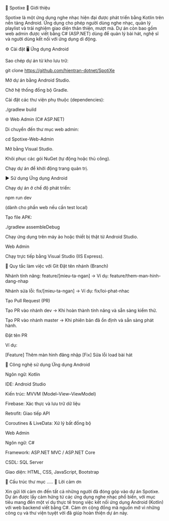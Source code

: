 🎵 Spotixe
🧩 Giới thiệu

Spotixe là một ứng dụng nghe nhạc hiện đại được phát triển bằng Kotlin trên nền tảng Android.
Ứng dụng cho phép người dùng nghe nhạc, quản lý playlist và trải nghiệm giao diện thân thiện, mượt mà.
Dự án còn bao gồm web admin được viết bằng C# (ASP.NET) dùng để quản lý bài hát, nghệ sĩ và người dùng kết nối với ứng dụng di động.

⚙️ Cài đặt
🖥 Ứng dụng Android

Sao chép dự án từ kho lưu trữ:

git clone https://github.com/hientran-dotnet/SpotiXe


Mở dự án bằng Android Studio.

Chờ hệ thống đồng bộ Gradle.

Cài đặt các thư viện phụ thuộc (dependencies):

./gradlew build

🌐 Web Admin (C# ASP.NET)

Di chuyển đến thư mục web admin:

cd Spotixe-Web-Admin


Mở bằng Visual Studio.

Khôi phục các gói NuGet (tự động hoặc thủ công).

Chạy dự án để khởi động trang quản trị.

▶️ Sử dụng
Ứng dụng Android

Chạy dự án ở chế độ phát triển:

npm run dev


(dành cho phần web nếu cần test local)

Tạo file APK:

./gradlew assembleDebug


Chạy ứng dụng trên máy ảo hoặc thiết bị thật từ Android Studio.

Web Admin

Chạy trực tiếp bằng Visual Studio (IIS Express).

🌿 Quy tắc làm việc với Git
Đặt tên nhánh (Branch)

Nhánh tính năng: feature/[mieu-ta-ngan]
→ Ví dụ: feature/them-man-hinh-dang-nhap

Nhánh sửa lỗi: fix/[mieu-ta-ngan]
→ Ví dụ: fix/loi-phat-nhac

Tạo Pull Request (PR)

Tạo PR vào nhánh dev → Khi hoàn thành tính năng và sẵn sàng kiểm thử.

Tạo PR vào nhánh master → Khi phiên bản đã ổn định và sẵn sàng phát hành.

Đặt tên PR

Ví dụ:

[Feature] Thêm màn hình đăng nhập
[Fix] Sửa lỗi load bài hát

🧠 Công nghệ sử dụng
Ứng dụng Android

Ngôn ngữ: Kotlin

IDE: Android Studio

Kiến trúc: MVVM (Model–View–ViewModel)

Firebase: Xác thực và lưu trữ dữ liệu

Retrofit: Giao tiếp API

Coroutines & LiveData: Xử lý bất đồng bộ

Web Admin

Ngôn ngữ: C#

Framework: ASP.NET MVC / ASP.NET Core

CSDL: SQL Server

Giao diện: HTML, CSS, JavaScript, Bootstrap

📁 Cấu trúc thư mục
.....
💬 Lời cảm ơn

Xin gửi lời cảm ơn đến tất cả những người đã đóng góp vào dự án Spotixe.
Dự án được lấy cảm hứng từ các ứng dụng nghe nhạc phổ biến, với mục tiêu mang đến một ví dụ thực tế trong việc kết nối ứng dụng Android (Kotlin) với web backend viết bằng C#.
Cảm ơn cộng đồng mã nguồn mở vì những công cụ và thư viện tuyệt vời đã giúp hoàn thiện dự án này.